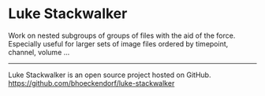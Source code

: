 Luke Stackwalker
================

Work on nested subgroups of groups of files with the aid of the force.
Especially useful for larger sets of image files ordered by timepoint,
channel, volume ...


----------

Luke Stackwalker is an open source project hosted on GitHub.  
https://github.com/bhoeckendorf/luke-stackwalker

